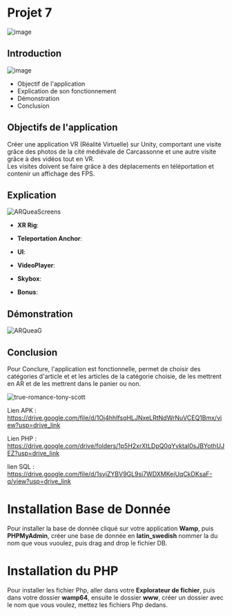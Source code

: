 # **Projet 7**

![image](https://github.com/user-attachments/assets/ce4ac0bd-baa5-4f46-8b4c-27661e561021)


## **Introduction**

![image](https://github.com/user-attachments/assets/71dc4118-7af8-4045-8faf-f476d3b064f0)


- Objectif de l'application
- Explication de son fonctionnement
- Démonstration
- Conclusion

## **Objectifs de l'application**

Créer une application VR (Réalité Virtuelle) sur Unity, comportant une visite grâce des photos de la cité médiévale de Carcassonne et une autre visite grâce à des vidéos tout en VR.                  
Les visites doivent se faire grâce à des déplacements en téléportation et contenir un affichage des FPS.

## **Explication**

![ARQueaScreens](https://github.com/user-attachments/assets/c2d5fdf9-b6bd-428f-a59f-e600611d770b)

 - **XR Rig**:



- **Teleportation Anchor**:



- **UI**:

  

- **VideoPlayer**:

  
  
- **Skybox**:

  
  
- **Bonus**:

  

## **Démonstration**

![ARQueaG](https://github.com/user-attachments/assets/8f827497-c5da-47bc-b7ad-f3fe484c4898)


## **Conclusion**

Pour Conclure, l'application est fonctionnelle, permet de choisir des catégories d'article et et les articles de la catégorie choisie, de les mettrent en AR et de les mettrent dans le panier ou non.

![true-romance-tony-scott](https://github.com/user-attachments/assets/6d7612a3-c492-4003-ad20-21d691f44156)

Lien APK : https://drive.google.com/file/d/1Oj4hhIfsqHLJNxeLRtNdWrNuVCEQ1Bmx/view?usp=drive_link

Lien PHP : https://drive.google.com/drive/folders/1p5H2xrXtLDpQ0qYvktaI0sJBYothUJEZ?usp=drive_link

lien SQL : https://drive.google.com/file/d/1svjZYBV9GL9si7WDXMKejUqCkDKsaF-q/view?usp=drive_link

# **Installation Base de Donnée**

Pour installer la base de donnée cliqué sur votre application **Wamp**, puis **PHPMyAdmin**, créer une base de donnée en **latin_swedish** nommer la du nom que vous vuoulez, puis drag and drop le fichier DB.

# **Installation du PHP**

Pour installer les fichier Php, aller dans votre **Explorateur de fichier**, puis dans votre dossier **wamp64**, ensuite le dossier **www**, créer un dossier avec le nom que vous voulez, mettez les fichiers Php dedans.
